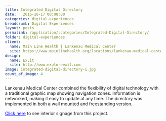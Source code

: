 ```yaml
---
title: Integrated Digital Directory
date:   2016-10-17 00:00:00
categories: digital-experiences
breadcrumb: Digital Experiences
layout: posts
permalink: /application/:categories/Integrated-Digital-Directory/
folder: digital-experiences
client:
  name: Main Line Health | Lankenau Medical Center
  site: https://www.mainlinehealth.org/locations/lankenau-medical-center
design: 
  name: Ex;it
  site: http://www.exploreexit.com
image: integrated-digital-directory-1.jpg
count_of_image: 4
---
```

<div class="col-xs-12 col-sm-12 col-md-12 col-lg-12">
  <div class="fotorama application-item__slider" data-nav="thumbs" data-thumbheight="109" border-width="3">
    <a {{ href | img : "fotorama/integrated-digital-directory-1.jpg" }}></a>
    <a {{ href | img : "fotorama/integrated-digital-directory-2.jpg" }}></a>
    <a {{ href | img : "fotorama/integrated-digital-directory-3.jpg" }}></a>
    <a {{ href | img : "fotorama/integrated-digital-directory-4.jpg" }}></a>

  </div>
  <div class="visible-xs application-item__icon-slider">
      <i class="icon-swipe"></i>
    </div>
<p class="application-item__content application-item__content--bottom">
    Lankenau Medical Center combined the flexibility of digital technology with a traditional graphic map showing navigation zones. Information is networked, making it easy to update at any time.  The directory was implemented in both a wall mounted and freestanding version.
</p>
<p class="application-item__content application-item__content--bottom">
     <a style='color:blue;' href='/application/interior-signs/Color-Zones-in-Healthcare-Wayfinding/'>Click here</a> to see interior signage from this project.
</p>
</div>
